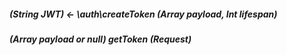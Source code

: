 ##### (String JWT) <- \auth\createToken (Array payload, Int lifespan)
##### (Array payload or null) getToken (Request)
